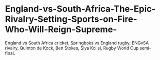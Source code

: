 # England-vs-South-Africa-The-Epic-Rivalry-Setting-Sports-on-Fire-Who-Will-Reign-Supreme-
England vs South Africa cricket, Springboks vs England rugby, ENGvSA rivalry, Quinton de Kock, Ben Stokes, Siya Kolisi, Rugby World Cup semi-final.  

